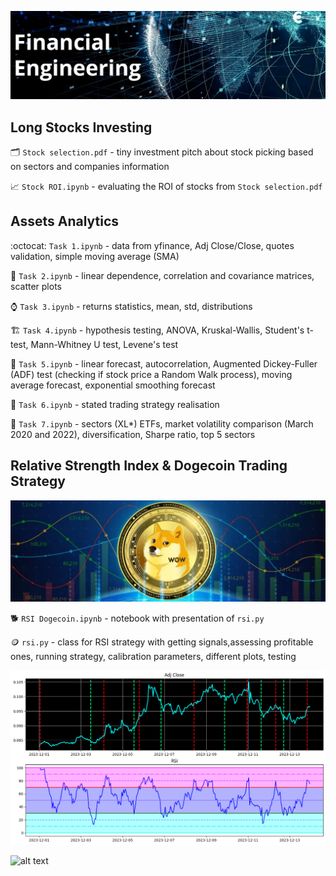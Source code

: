 

![alt text](pics/Untitled-8.png)

## Long Stocks Investing
:card_index_dividers: ```Stock selection.pdf``` - tiny investment pitch about stock picking based on sectors and companies information

:chart_with_upwards_trend: ```Stock ROI.ipynb``` - evaluating the ROI of stocks from ```Stock selection.pdf```

## Assets Analytics

:octocat: ```Task 1.ipynb``` -  data from yfinance, Adj Close/Close, quotes validation, simple moving average (SMA)

:cookie: ```Task 2.ipynb``` - linear dependence, correlation and covariance matrices, scatter plots

:watch: ```Task 3.ipynb``` - returns statistics, mean, std, distributions

:building_construction: ```Task 4.ipynb``` - hypothesis testing, ANOVA, Kruskal-Wallis, Student's t-test, Mann-Whitney U test, Levene's test

:milky_way: ```Task 5.ipynb``` - linear forecast, autocorrelation, Augmented Dickey-Fuller (ADF) test (checking if stock price a Random Walk process), moving average forecast, exponential smoothing forecast

:bow_and_arrow: ```Task 6.ipynb``` - stated trading strategy realisation

:battery: ```Task 7.ipynb``` - sectors (XL*) ETFs, market volatility comparison (March 2020 and 2022), diversification, Sharpe ratio, top 5 sectors

## Relative Strength Index & Dogecoin Trading Strategy  

![alt text](pics/Dogecoin.png)

:dog2: ```RSI Dogecoin.ipynb``` - notebook with presentation of ```rsi.py```

:coin: ```rsi.py``` - class for RSI strategy with getting signals,assessing profitable ones, running strategy, calibration parameters, different plots, testing


![alt text](pics/RSIplot.png)

![alt text](https://images.prismic.io/coresignal-website/8e00ca1a-0231-4e36-9b43-284ddc88a256_15.+Top+Hedge+Fund+Industry+Trends+in+2022+and+Beyond.png?auto=compress%2Cformat&fit=max&q=75)
